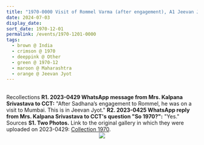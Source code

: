 ```yaml
---
title: "1970-0000 Visit of Rommel Varma (after engagement), A1 Jeevan Jyot, Nepean Sea Road (now Lady Laxmibai Jagmohandas Mārg), Setalvad Lane, Breach Candy, Cumballa Hill, Mumbai, Maharashtra, India"
date: 2024-07-03
display_date: 
sort_date: 1970-12-01
permalink: /events/1970-1201-0000
tags:
  - brown @ India
  - crimson @ 1970
  - deeppink @ Other
  - green @ 1970-12
  - maroon @ Maharashtra
  - orange @ Jeevan Jyot
---
```


<br>

<wave-list>
  <list-title color="DarkSeaGreen" width="65"> Recollections</list-title>
  <list-item color="BlanchedAlmond" width="280"><b>R1. 2023-0429 WhatsApp message from Mrs. Kalpana Srivastava to CCT:</b> "After Sadhana’s engagement to Rommel, he was on a visit to Mumbai. This is in Jeevan Jyot."</list-item>
  <list-item color="Lavender" width="280"><b>R2. 2023-0425 WhatsApp reply from Mrs. Kalpana Srivastava to CCT's question "So 1970?":</b> "Yes."</list-item>  
</wave-list>

<br>

<wave-list>
  <list-title color="DarkSeaGreen" width="40">Sources</list-title>
  <list-item color="BlanchedAlmond"  width="280"><b>S1. Two Photos.</b> Link to the original gallery in which they were uploaded on 2023-0429: <a href="https://eternalmoments.smugmug.com/Collections/Mrs-Kalpana-Srivastava-Collection/1970/">Collection 1970</a>.</list-item>
</wave-list>

<div style="text-align: center"><img src="https://pub-bcc3cbe9b1e94ba1ac28915f7a3900fa.r2.dev/1970-0000_Visit_of_Rommel_Varma_(after_engagement)_A1_Jeevan_Jyot_Nepean_Sea_Road_(now_Lady_Laxmibai_Jagmohandas_Marg)_Setalvad_Lane_Breach_Candy_Cumballa_Hill_Mumbai_Maharashtra_India_02_(Mrs._Kalpana_Srivastava_Collection).jpg" /></div>